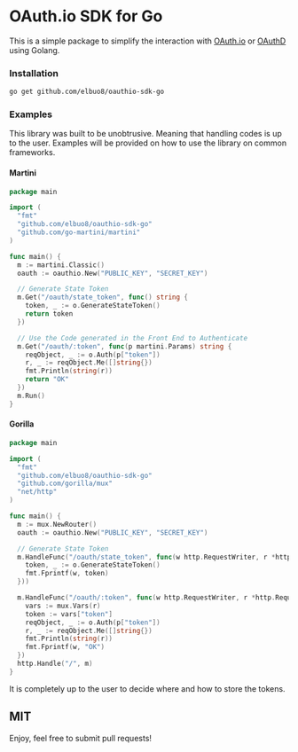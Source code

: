 # OAuth.io SDK for Go

This is a simple package to simplify the interaction with [OAuth.io](https://oauth.io) or [OAuthD](https://github.com/oauth-io/oauthd) using Golang.

### Installation

```bash
go get github.com/elbuo8/oauthio-sdk-go
```

### Examples

This library was built to be unobtrusive. Meaning that handling codes is up to the user. Examples will be provided on how to use the library on common frameworks.

#### Martini

```go
package main

import (
  "fmt"
  "github.com/elbuo8/oauthio-sdk-go"
  "github.com/go-martini/martini"
)

func main() {
  m := martini.Classic()
  oauth := oauthio.New("PUBLIC_KEY", "SECRET_KEY")

  // Generate State Token
  m.Get("/oauth/state_token", func() string {
    token, _ := o.GenerateStateToken()
    return token
  })

  // Use the Code generated in the Front End to Authenticate
  m.Get("/oauth/:token", func(p martini.Params) string {
    reqObject, _ := o.Auth(p["token"])
    r, _ := reqObject.Me([]string{})
    fmt.Println(string(r))
    return "OK"
  })
  m.Run()
}
```

#### Gorilla

```go
package main

import (
  "fmt"
  "github.com/elbuo8/oauthio-sdk-go"
  "github.com/gorilla/mux"
  "net/http"
)

func main() {
  m := mux.NewRouter()
  oauth := oauthio.New("PUBLIC_KEY", "SECRET_KEY")

  // Generate State Token
  m.HandleFunc("/oauth/state_token", func(w http.RequestWriter, r *http.Request) {
    token, _ := o.GenerateStateToken()
    fmt.Fprintf(w, token)
  }))

  m.HandleFunc("/oauth/:token", func(w http.RequestWriter, r *http.Request) {
    vars := mux.Vars(r)
    token := vars["token"]
    reqObject, _ := o.Auth(p["token"])
    r, _ := reqObject.Me([]string{})
    fmt.Println(string(r))
    fmt.Fprintf(w, "OK")
  })
  http.Handle("/", m)
}
```

It is completely up to the user to decide where and how to store the tokens.

## MIT

Enjoy, feel free to submit pull requests!
